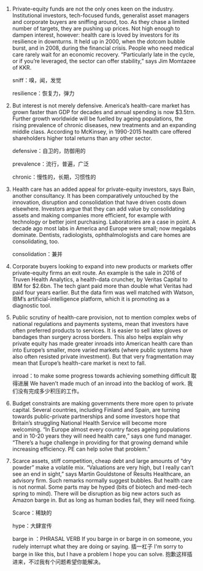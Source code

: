 1. Private-equity funds are not the only ones keen on the industry. Institutional investors, tech-focused funds, generalist asset managers and corporate buyers are sniffing around, too. As they chase a limited number of targets, they are pushing up prices. Not high enough to dampen interest, however: health care is loved by investors for its resilience in downturns. It held up in 2000, when the dotcom bubble burst, and in 2008, during the financial crisis. People who need medical care rarely wait for an economic recovery. “Particularly late in the cycle, or if you’re leveraged, the sector can offer stability,” says Jim Momtazee of KKR. 

   sniff：嗅，闻，发觉

   resilience：恢复力，弹力

   

2. But interest is not merely defensive. America’s health-care market has grown faster than GDP for decades and annual spending is now $3.5trn. Further growth worldwide will be fuelled by ageing populations, the rising prevalence of chronic diseases, new treatments and an expanding middle class. According to McKinsey, in 1990-2015 health care offered shareholders higher total returns than any other sector.

   defensive：自卫的，防御用的

   prevalence：流行，普遍，广泛

   chronic：慢性的，长期，习惯性的

   

3. Health care has an added appeal for private-equity investors, says Bain, another consultancy. It has been comparatively untouched by the innovation, disruption and consolidation that have driven costs down elsewhere. Investors argue that they can add value by consolidating assets and making companies more efficient, for example with technology or better joint purchasing. Laboratories are a case in point. A decade ago most labs in America and Europe were small; now megalabs dominate. Dentists, radiologists, ophthalmologists and care homes are consolidating, too.

   consolidation：兼并

   

4. Corporate buyers looking to expand into new products or markets offer private-equity firms an exit route. An example is the sale in 2016 of Truven Health Analytics, a health-data cruncher, by Veritas Capital to IBM for $2.6bn. The tech giant paid more than double what Veritas had paid four years earlier. But the data firm was well matched with Watson, IBM’s artificial-intelligence platform, which it is promoting as a diagnostic tool.

    

5. Public scrutiny of health-care provision, not to mention complex webs of national regulations and payments systems, mean that investors have often preferred products to services. It is easier to sell latex gloves or bandages than surgery across borders. This also helps explain why private equity has made greater inroads into American health care than into Europe’s smaller, more varied markets (where public systems have also often resisted private investment). But that very fragmentation may mean that Europe’s health-care market is next to fall. 

   inroad：to make some progress towards achieving something difficult
   取得进展
   We haven’t made much of an inroad into the backlog of work.
   我们没有完成多少积压的工作。

   

6. Budget constraints are making governments there more open to private capital. Several countries, including Finland and Spain, are turning towards public-private partnerships and some investors hope that Britain’s struggling National Health Service will become more welcoming. “In Europe almost every country faces ageing populations and in 10-20 years they will need health care,” says one fund manager. “There’s a huge challenge in providing for that growing demand while increasing efficiency. PE can help solve that problem.”

    

7. Scarce assets, stiff competition, cheap debt and large amounts of “dry powder” make a volatile mix. “Valuations are very high, but I really can’t see an end in sight,” says Martin Gouldstone of Results Healthcare, an advisory firm. Such remarks normally suggest bubbles. But health care is not normal. Some parts may be hyped (bits of biotech and med-tech spring to mind). There will be disruption as big new actors such as Amazon barge in. But as long as human bodies fail, they will need fixing. 

   Scarce：稀缺的

   hype：大肆宣传

   barge in ：PHRASAL VERB If you barge in or barge in on someone, you rudely interrupt what they are doing or saying.
   插一杠子
   I'm sorry to barge in like this, but I have a problem I hope you can solve. 
   抱歉这样插进来，不过我有个问题希望你能解决。
